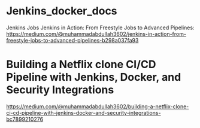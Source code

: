 # Jenkins_docker_docs

Jenkins Jobs
Jenkins in Action: From Freestyle Jobs to Advanced Pipelines: 
https://medium.com/@muhammadabdullah3602/jenkins-in-action-from-freestyle-jobs-to-advanced-pipelines-b298a037fa93

# Building a Netflix clone CI/CD Pipeline with Jenkins, Docker, and Security Integrations 
https://medium.com/@muhammadabdullah3602/building-a-netflix-clone-ci-cd-pipeline-with-jenkins-docker-and-security-integrations-bc7899210276
